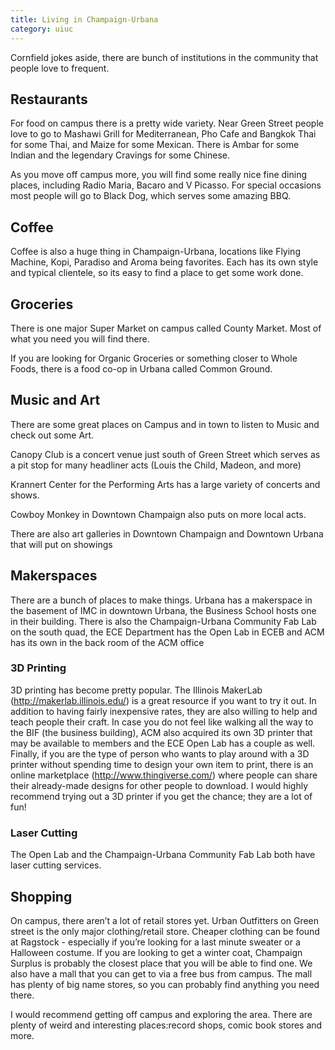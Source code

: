 ```yaml
---
title: Living in Champaign-Urbana
category: uiuc
---
```


Cornfield jokes aside, there are bunch of institutions in the community 
that people love to frequent. 

## Restaurants
For food on campus there is a pretty wide variety. Near Green Street 
people love to go to Mashawi Grill for Mediterranean, Pho Cafe and Bangkok Thai 
for some Thai, and Maize for some Mexican. There is Ambar for some Indian and 
the legendary Cravings for some Chinese. 

As you move off campus more, you will find some really nice fine dining places, 
including Radio Maria, Bacaro and V Picasso. For special occasions most 
people will go to Black Dog, which serves some amazing BBQ.

## Coffee
Coffee is also a huge thing in Champaign-Urbana, locations like Flying Machine,
Kopi, Paradiso and Aroma being favorites. Each has its own style and typical 
clientele, so its easy to find a place to get some work done.

## Groceries 
There is one major Super Market on campus called County Market. Most of what you need 
you will find there. 

If you are looking for Organic Groceries or something closer to Whole Foods, there is a 
food co-op in Urbana called Common Ground. 

## Music and Art
There are some great places on Campus and in town to listen to Music and check out some Art.

Canopy Club is a concert venue just south of Green Street which serves as a pit stop for many headliner
acts (Louis the Child, Madeon, and more)

Krannert Center for the Performing Arts has a large variety of concerts and shows.

Cowboy Monkey in Downtown Champaign also puts on more local acts. 

There are also art galleries in Downtown Champaign and Downtown Urbana that will put on showings 

## Makerspaces

There are a bunch of places to make things.
Urbana has a makerspace in the basement of IMC in downtown Urbana, the Business School hosts one in their building. 
There is also the Champaign-Urbana Community Fab Lab on the south quad, the ECE Department has the Open Lab in ECEB
and ACM has its own in the back room of the ACM office 

### 3D Printing 
3D printing has become pretty popular. The Illinois MakerLab (http://makerlab.illinois.edu/) is a great resource if you want to try it out. In addition to having fairly inexpensive rates, they are also willing to help and teach people their craft. In case you do not feel like walking all the way to the BIF (the business building), ACM also acquired its own 3D printer that may be available to members and the ECE Open Lab has a couple as well. Finally, if you are the type of person who wants to play around with a 3D printer without spending time to design your own item to print, there is an online marketplace (http://www.thingiverse.com/) where people can share their already-made designs for other people to download. I would highly recommend trying out a 3D printer if you get the chance; they are a lot of fun!

### Laser Cutting 
The Open Lab and the Champaign-Urbana Community Fab Lab both have laser cutting services. 

## Shopping
On campus, there aren’t a lot of retail stores yet. Urban Outfitters on Green street
is the only major clothing/retail store. Cheaper clothing can be found at Ragstock - 
especially if you’re looking for a last minute sweater or a Halloween costume. If 
you are looking to get a winter coat, Champaign Surplus is probably the closest 
place that you will be able to find one. We also have a mall that you can get to 
via a free bus from campus. The mall has plenty of big name stores, so you can 
probably find anything you need there.


I would recommend getting off campus and exploring the area. There are plenty of 
weird and interesting places:record shops, comic book stores and more.
